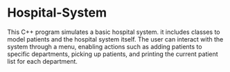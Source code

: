 # Hospital-System
This C++ program simulates a basic hospital system. it includes classes to model patients and the hospital system itself. The user can interact with the system through a menu, enabling actions such as adding patients to specific departments, picking up patients, and printing the current patient list for each department.

